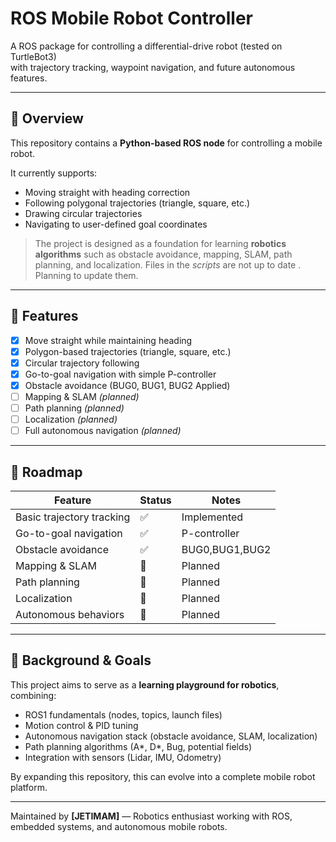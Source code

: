 # ROS Mobile Robot Controller

A ROS package for controlling a differential-drive robot (tested on TurtleBot3)  
with trajectory tracking, waypoint navigation, and future autonomous features.

---

## 📖 Overview

This repository contains a **Python-based ROS node** for controlling a mobile robot.

It currently supports:

- Moving straight with heading correction  
- Following polygonal trajectories (triangle, square, etc.)  
- Drawing circular trajectories  
- Navigating to user-defined goal coordinates

> The project is designed as a foundation for learning **robotics algorithms** such as obstacle avoidance, mapping, SLAM, path planning, and localization.
> Files in the *scripts* are not up to date . Planning to update them.

---

## 🚀 Features

- [x] Move straight while maintaining heading  
- [x] Polygon-based trajectories (triangle, square, etc.)  
- [x] Circular trajectory following  
- [x] Go-to-goal navigation with simple P-controller  
- [x] Obstacle avoidance (BUG0, BUG1, BUG2 Applied) 
- [ ] Mapping & SLAM *(planned)*  
- [ ] Path planning *(planned)*  
- [ ] Localization *(planned)*  
- [ ] Full autonomous navigation *(planned)*

---

## 🤖 Roadmap

| Feature                   | Status | Notes          |
|-------------------------- |--------|----------------|
| Basic trajectory tracking | ✅     | Implemented    |
| Go-to-goal navigation     | ✅     | P-controller   |
| Obstacle avoidance        | ✅     | BUG0,BUG1,BUG2 |
| Mapping & SLAM            | 🚧     | Planned        |
| Path planning             | 🚧     | Planned        |
| Localization              | 🚧     | Planned        |
| Autonomous behaviors      | 🚧     | Planned        |

---

## 🧠 Background & Goals

This project aims to serve as a **learning playground for robotics**, combining:

- ROS1 fundamentals (nodes, topics, launch files)  
- Motion control & PID tuning  
- Autonomous navigation stack (obstacle avoidance, SLAM, localization)  
- Path planning algorithms (A\*, D\*, Bug, potential fields)  
- Integration with sensors (Lidar, IMU, Odometry)

By expanding this repository, this can evolve into a complete mobile robot platform.

---

Maintained by **[JETIMAM]** — Robotics enthusiast working with ROS, embedded systems, and autonomous mobile robots.
